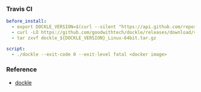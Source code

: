 ### Travis CI
```yaml
before_install:
  - export DOCKLE_VERSION=$(curl --silent "https://api.github.com/repos/goodwithtech/dockle/releases/latest" | grep '"tag_name":' | sed -E 's/.*"v([^"]+)".*/\1/')
  - curl -LO https://github.com/goodwithtech/dockle/releases/download/v${DOCKLE_VERSION}/dockle_${DOCKLE_VERSION}_Linux-64bit.tar.gz
  - tar zxvf dockle_${DOCKLE_VERSION}_Linux-64bit.tar.gz

script:
  - ./dockle --exit-code 0 --exit-level fatal <docker image>
```

### Reference
* [dockle](https://github.com/goodwithtech/dockle)
